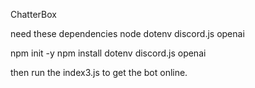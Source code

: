 ChatterBox

need these dependencies
node
dotenv
discord.js
openai

npm init -y
npm install dotenv discord.js openai

then run the index3.js to get the bot online.
